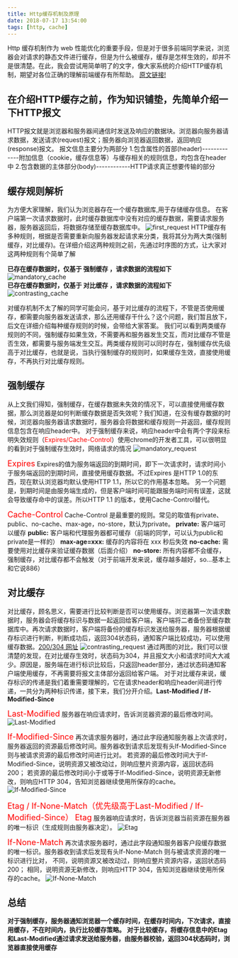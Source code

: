 ```yaml
---
title: Http缓存机制及原理
date: 2018-07-17 13:54:00
tags: [http, cache]
---
```


Http 缓存机制作为 web 性能优化的重要手段，但是对于很多前端同学来说，浏览器会对请求的静态文件进行缓存，但是为什么被缓存，缓存是怎样生效的，却并不是很清楚。在此，我会尝试用简单明了的文字，像大家系统的介绍HTTP缓存机制，期望对各位正确的理解前端缓存有所帮助。 [原文链接!](https://www.cnblogs.com/chenqf/p/6386163.html)
      

## 在介绍HTTP缓存之前，作为知识铺垫，先简单介绍一下HTTP报文

HTTP报文就是浏览器和服务器间通信时发送及响应的数据块。浏览器向服务器请求数据，发送请求(request)报文；服务器向浏览器返回数据，返回响应(response)报文。
报文信息主要分为两部分
1.包含属性的首部(header)-------------附加信息（cookie，缓存信息等）与缓存相关的规则信息，均包含在header中
2.包含数据的主体部分(body)------------HTTP请求真正想要传输的部分
     
## 缓存规则解析
为方便大家理解，我们认为浏览器存在一个缓存数据库,用于存储缓存信息。
在客户端第一次请求数据时，此时缓存数据库中没有对应的缓存数据，需要请求服务器，服务器返回后，将数据存储至缓存数据库中。
![first_request](/images/http/cache/first_request.png)
HTTP缓存有多种规则，根据是否需要重新向服务器发起请求来分类，我将其分为两大类(强制缓存，对比缓存)。在详细介绍这两种规则之前，先通过时序图的方式，让大家对这两种规则有个简单了解
      
**已存在缓存数据时，仅基于 强制缓存 ，请求数据的流程如下**
![mandatory_cache](/images/http/cache/mandatory_cache.png)
<br/>
**已存在缓存数据时，仅基于 对比缓存 ，请求数据的流程如下**
![contrasting_cache](/images/http/cache/contrasting_cache.png)
       
对缓存机制不太了解的同学可能会问，基于对比缓存的流程下，不管是否使用缓存，都需要向服务器发送请求，那么还用缓存干什么？这个问题，我们暂且放下，后文在详细介绍每种缓存规则的时候，会带给大家答案。
我们可以看到两类缓存规则的不同，强制缓存如果生效，不需要再和服务器发生交互，而对比缓存不管是否生效，都需要与服务端发生交互。两类缓存规则可以同时存在，强制缓存优先级高于对比缓存，也就是说，当执行强制缓存的规则时，如果缓存生效，直接使用缓存，不再执行对比缓存规则。
         

## 强制缓存
从上文我们得知，强制缓存，在缓存数据未失效的情况下，可以直接使用缓存数据，那么浏览器是如何判断缓存数据是否失效呢？我们知道，在没有缓存数据的时候，浏览器向服务器请求数据时，服务器会将数据和缓存规则一并返回，缓存规则信息包含在响应header中。
对于强制缓存来说，响应header中会有两个字段来标明失效规则（<font color=red>Expires/Cache-Control</font>）使用chrome的开发者工具，可以很明显的看到对于强制缓存生效时，网络请求的情况
![mandatory_request](/images/http/cache/mandatory_request.png)
       
<font color=red size=4>Expires</font>
Expires的值为服务端返回的到期时间，即下一次请求时，请求时间小于服务端返回的到期时间，直接使用缓存数据。不过Expires 是HTTP 1.0的东西，现在默认浏览器均默认使用HTTP 1.1，所以它的作用基本忽略。
另一个问题是，到期时间是由服务端生成的，但是客户端时间可能跟服务端时间有误差，这就会导致缓存命中的误差。所以HTTP 1.1 的版本，使用Cache-Control替代。
       
<font color=red size=4>Cache-Control</font>
Cache-Control 是最重要的规则。常见的取值有private、public、no-cache、max-age，no-store，默认为private。
**private:**        客户端可以缓存
**public:**         客户端和代理服务器都可缓存（前端的同学，可以认为public和private是一样的）
**max-age=xxx:**    缓存的内容将在 xxx 秒后失效
**no-cache:**       需要使用对比缓存来验证缓存数据（后面介绍）
**no-store:**       所有内容都不会缓存，强制缓存，对比缓存都不会触发（对于前端开发来说，缓存越多越好，so...基本上和它说886）

## 对比缓存
对比缓存，顾名思义，需要进行比较判断是否可以使用缓存。浏览器第一次请求数据时，服务器会将缓存标识与数据一起返回给客户端，客户端将二者备份至缓存数据库中。再次请求数据时，客户端将备份的缓存标识发送给服务器，服务器根据缓存标识进行判断，判断成功后，返回304状态码，通知客户端比较成功，可以使用缓存数据。[200/304 网址](https://blog.csdn.net/franknotbad/article/details/79400105)
![contrasting_request](/images/http/cache/contrasting_request.png)
通过两图的对比，我们可以很清楚的发现，在对比缓存生效时，状态码为304，并且报文大小和请求时间大大减少。原因是，服务端在进行标识比较后，只返回header部分，通过状态码通知客户端使用缓存，不再需要将报文主体部分返回给客户端。
对于对比缓存来说，缓存标识的传递是我们着重需要理解的，它在请求header和响应header间进行传递，一共分为两种标识传递，接下来，我们分开介绍。**Last-Modified  /  If-Modified-Since**
        
<font color=red size=4>Last-Modified</font>
服务器在响应请求时，告诉浏览器资源的最后修改时间。
![Last-Modified](/images/http/cache/Last-Modified.png)

<font color=red size=4>If-Modified-Since</font>
再次请求服务器时，通过此字段通知服务器上次请求时，服务器返回的资源最后修改时间。服务器收到请求后发现有头If-Modified-Since 则与被请求资源的最后修改时间进行比对。
若资源的最后修改时间大于If-Modified-Since，说明资源又被改动过，则响应整片资源内容，返回状态码200；
若资源的最后修改时间小于或等于If-Modified-Since，说明资源无新修改，则响应HTTP 304，告知浏览器继续使用所保存的cache。
![If-Modified-Since](/images/http/cache/If-Modified-Since.png)

<font color=red size=4>Etag  /  If-None-Match（优先级高于Last-Modified  /  If-Modified-Since）</font>
<font color=red size=4>Etag</font>
服务器响应请求时，告诉浏览器当前资源在服务器的唯一标识（生成规则由服务器决定）。
![Etag](/images/http/cache/Etag.png)
        
<font color=red size=4>If-None-Match</font>
再次请求服务器时，通过此字段通知服务器客户段缓存数据的唯一标识。服务器收到请求后发现有头If-None-Match 则与被请求资源的唯一标识进行比对，
不同，说明资源又被改动过，则响应整片资源内容，返回状态码200；
相同，说明资源无新修改，则响应HTTP 304，告知浏览器继续使用所保存的cache。
![If-None-Match](/images/http/cache/If-None-Match.png)
       
## 总结
**对于强制缓存，服务器通知浏览器一个缓存时间，在缓存时间内，下次请求，直接用缓存，不在时间内，执行比较缓存策略。**
**对于比较缓存，将缓存信息中的Etag和Last-Modified通过请求发送给服务器，由服务器校验，返回304状态码时，浏览器直接使用缓存**